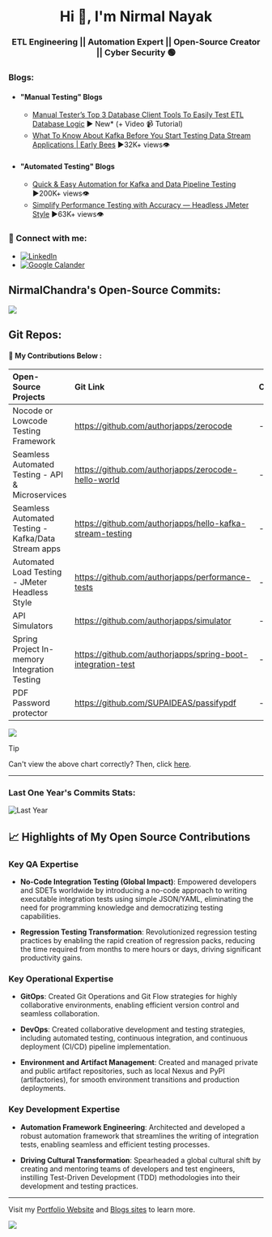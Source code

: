 <h1 align="center">Hi 👋, I'm Nirmal Nayak </h1>
<h3 align="center">ETL Engineering || Automation Expert || Open-Source Creator || Cyber Security 🟢 </h3>

### Blogs:

- #### "Manual Testing" Blogs
  - [Manual Tester’s Top 3 Database Client Tools To Easily Test ETL Database Logic](https://medium.com/@nirmal.nayak/the-manual-testers-secret-weapons-3-database-tools-that-make-etl-or-data-testing-easy-fb84a65f9719)  ▶ New* (+ Video 📹 Tutorial)
  - [What To Know About Kafka Before You Start Testing Data Stream Applications | Early Bees](https://dzone.com/articles/quick-overview-of-concepts-for-kafka-testing) ▶32K+ views👁️


- #### "Automated Testing" Blogs
  - [Quick & Easy Automation for Kafka and Data Pipeline Testing](https://dzone.com/articles/a-quick-and-practical-example-of-kafka-testing) ▶200K+ views👁️
  - [Simplify Performance Testing with Accuracy — Headless JMeter Style](https://dzone.com/articles/how-we-do-performance-testing-easily-efficiently-a) ▶63K+ views👁️

### 🚀 Connect with me: 

<!-- - [![Topmate](https://img.shields.io/badge/Topmate.io(Schedule)-%23DF492D.svg?logo=linkedin&logoColor=white)](https://topmate.io/nirmal_n) -->
- [![LinkedIn](https://img.shields.io/badge/LinkedIn(Connect)-%230077B5.svg?logo=linkedin&logoColor=white)](https://linkedin.com/in/ncnayak)
- [![Google Calander](https://img.shields.io/badge/Book%20a%20Test%20Automation%20Support%20Call%20(Free)-8A2BE2)](https://calendar.app.google/V99mEP5YBxbQ5xig7)
 
## NirmalChandra's Open-Source Commits:

![](http://github-profile-summary-cards.vercel.app/api/cards/stats?username=authorjapps&theme=chartreuse_dark)

## Git Repos:
#### 🤗 My Contributions Below : 

| Open-Source Projects        | **Git Link**  | **Comment**  |
|:------------------------|:-----| ----- |
| Nocode or Lowcode Testing Framework | https://github.com/authorjapps/zerocode | - |
| Seamless Automated Testing - API & Microservices | https://github.com/authorjapps/zerocode-hello-world | - |
| Seamless Automated Testing - Kafka/Data Stream apps | https://github.com/authorjapps/hello-kafka-stream-testing | - |
| Automated Load Testing - JMeter Headless Style | https://github.com/authorjapps/performance-tests | - |
| API Simulators | https://github.com/authorjapps/simulator | - |
| Spring Project In-memory Integration Testing| https://github.com/authorjapps/spring-boot-integration-test | - |  
| PDF Password protector | https://github.com/SUPAIDEAS/passifypdf | - |  


![](https://github-readme-stats.vercel.app/api?username=authorjapps&include_all_commits=true&show_icons=true&theme=algolia&hide_title=true&PAT_1=my01xvalid309token)

> [!TIP]
> Can't view the above chart correctly? Then, click [here](https://github-readme-streak-stats.herokuapp.com/?user=authorjapps&theme=vision-friendly-dark&hide_border=false).

-------------------------


<h3 align="lest"> Last One Year's Commits Stats: </h3>

![Last Year](https://github-profile-summary-cards.vercel.app/api/cards/profile-details?username=nirmalchandra&theme=algolia)


## 📈 Highlights of My Open Source Contributions

### Key QA Expertise
- **No-Code Integration Testing (Global Impact)**: Empowered developers and SDETs worldwide by introducing a no-code approach to writing executable integration tests using simple JSON/YAML, eliminating the need for programming knowledge and democratizing testing capabilities.

- **Regression Testing Transformation**: Revolutionized regression testing practices by enabling the rapid creation of regression packs, reducing the time required from months to mere hours or days, driving significant productivity gains.

### Key Operational Expertise
- **GitOps**: Created Git Operations and Git Flow strategies for highly collaborative environments, enabling efficient version control and seamless collaboration.

- **DevOps**: Created collaborative development and testing strategies, including automated testing, continuous integration, and continuous deployment (CI/CD) pipeline implementation.

- **Environment and Artifact Management**: Created and managed private and public artifact repositories, such as local Nexus and PyPI (artifactories), for smooth environment transitions and production deployments.

### Key Development Expertise
- **Automation Framework Engineering**: Architected and developed a robust automation framework that streamlines the writing of integration tests, enabling seamless and efficient testing processes.

- **Driving Cultural Transformation**: Spearheaded a global cultural shift by creating and mentoring teams of developers and test engineers, instilling Test-Driven Development (TDD) methodologies into their development and testing practices.

-------------------------

Visit my [Portfolio Website](https://story.ncnayak.pages.dev) and [Blogs sites](https://story.ncnayak.pages.dev/my-blogs) to learn more.

![](https://komarev.com/ghpvc/?username=nirmalchandra)

<!-- 
# 🔆 Highlights of My Commercial Product Leadership

## Developer Enablement and Productivity
- **Accelerating Time-to-Market**: Empowered developers by teaching and mentoring on declarative Infra Setup and automated testing techniques, enabling them to achieve faster time-to-market by reducing development timeframes and increasing efficiency, eliminating the need for writing boilerplate code.

## Product Licensing & Freemium Validations
- **License Validation Mechanisms**: Integrated license validation mechanisms into CI/CD pipelines for validating smooth activation and optimal end-user experience agnoistic of OS Platforms.

## Product Shipment and Delivery
- **Artifact Management**: Creating and managing private, public, and freemium artifact repositories (artifactories) for smooth product go-to-market (GTM) strategies and efficient product shipment to customers.

- **Multi-Platform Build Pipelines**: Containerized build processes for easy local laptop development and CI/CD pipelines for packaging applications for multiple target platforms (e.g. Windows, Linux, macOS).
-->

